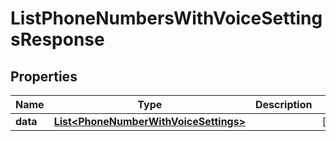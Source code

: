 

# ListPhoneNumbersWithVoiceSettingsResponse

## Properties

Name | Type | Description | Notes
------------ | ------------- | ------------- | -------------
**data** | [**List&lt;PhoneNumberWithVoiceSettings&gt;**](PhoneNumberWithVoiceSettings.md) |  |  [optional]



